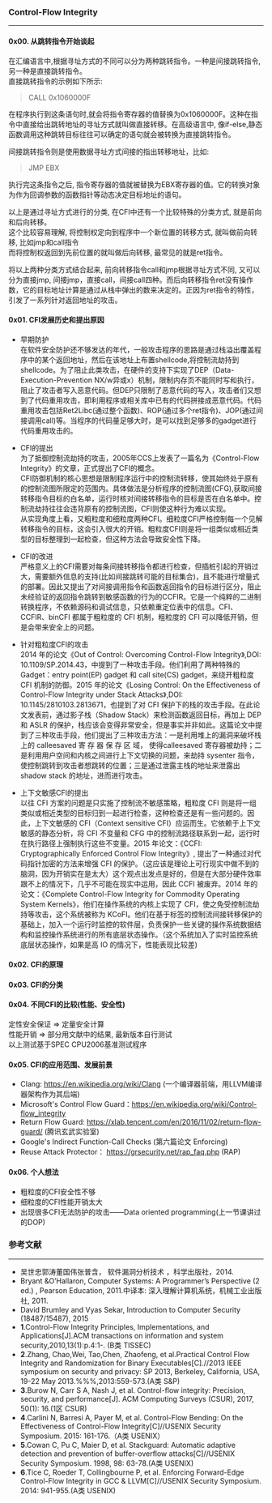 
### Control-Flow Integrity                 
---                
#### 0x00. 从跳转指令开始谈起               
在汇编语言中,根据寻址方式的不同可以分为两种跳转指令。一种是间接跳转指令,另一种是直接跳转指令。        
直接跳转指令的示例如下所示:   

> CALL 0x1060000F      

在程序执行到这条语句时,就会将指令寄存器的值替换为0x1060000F。这种在指令中直接给出跳转地址的寻址方式就叫做直接转移。在高级语言中, 像if-else,静态函数调用这种跳转目标往往可以确定的语句就会被转换为直接跳转指令。                  
                     
间接跳转指令则是使用数据寻址方式间接的指出转移地址，比如:               
> JMP EBX            

执行完这条指令之后, 指令寄存器的值就被替换为EBX寄存器的值。它的转换对象为作为回调参数的函数指针等动态决定目标地址的语句。       
                  
以上是通过寻址方式进行的分类, 在CFI中还有一个比较特殊的分类方式, 就是前向和后向转移。        
这个比较容易理解, 将控制权定向到程序中一个新位置的转移方式, 就叫做前向转移, 比如jmp和call指令             
而将控制权返回到先前位置的就叫做后向转移, 最常见的就是ret指令。        
                  
将以上两种分类方式结合起来, 前向转移指令call和jmp根据寻址方式不同, 又可以分为直接jmp, 间接jmp，直接call，间接call四种。而后向转移指令ret没有操作数，它的目标地址计算是通过从栈中弹出的数来决定的。正因为ret指令的特性，引发了一系列针对返回地址的攻击。


#### 0x01. CFI发展历史和提出原因                   
* 早期防护      
在软件安全防护还不够发达的年代，一般攻击程序的思路是通过栈溢出覆盖程序中的某个返回地址，然后在该地址上布置shellcode,将控制流劫持到shellcode。为了阻止此类攻击，在硬件的支持下实现了DEP（Data-Execution-Prevention NX/w异或x）机制，限制内存页不能同时写和执行，阻止了攻击者写入恶意代码。但DEP只限制了恶意代码的写入，攻击者们又想到了代码重用攻击，即利用程序或相关库中已有的代码拼接成恶意代码。代码重用攻击包括Ret2Libc(通过整个函数)、ROP(通过多个ret指令)、JOP(通过间接调用call)等。当程序的代码量足够大时，是可以找到足够多的gadget进行代码重用攻击的。         
        
* CFI的提出        
为了抵御控制流劫持的攻击，2005年CCS上发表了一篇名为《Control-Flow Integrity》的文章，正式提出了CFI的概念。     
CFI防御机制的核心思想是限制程序运行中的控制流转移，使其始终处于原有的控制流图所限定的范围内。具体做法是分析程序的控制流图(CFG),获取间接转移指令目标的白名单，运行时核对间接转移指令的目标是否在白名单中。控制流劫持往往会违背原有的控制流图，CFI则使这种行为难以实现。               
从实现角度上看，又粗粒度和细粒度两种CFI。细粒度CFI严格控制每一个见解转移指令的目标，这会引入很大的开销。粗粒度CFI则是将一组类似或相近类型的目标整理到一起检查，但这种方法会导致安全性下降。                 

* CFI的改进       
严格意义上的CFI需要对每条间接转移指令都进行检查，但插桩引起的开销过大，需要额外信息的支持(比如间接跳转可能的目标集合)，且不能进行增量式的部署。因此又提出了对间接调用指令和函数返回指令的目标进行区分，阻止未经验证的返回指令跳转到敏感函数的行为的CCFIR。它是一个纯粹的二进制转换程序，不依赖源码和调试信息，只依赖重定位表中的信息。CFI、CCFIR、binCFI 都属于粗粒度的 CFI 机制，粗粒度的 CFI 可以降低开销，但是会带来安全上的问题。          

* 针对粗粒度CFI的攻击      
2014 年的论文《Out of Control: Overcoming Control-Flow Integrity》,DOI: 10.1109/SP.2014.43，中提到了一种攻击手段。他们利用了两种特殊的 Gadget：entry point(EP) gadget 和 call site(CS) gadget，来绕开粗粒度 CFI 机制的防御。2015 年的论文《Losing Control: On the Effectiveness of Control-Flow Integrity under Stack Attacks》,DOI: 10.1145/2810103.2813671，也提到了对 CFI 保护下的栈的攻击手段。在此论文发表前，通过影子栈（Shadow Stack）来检测函数返回目标，再加上 DEP 和 ASLR 的保护，栈应该会变得非常安全，但是事实并非如此。这篇论文中提到了三种攻击手段，他们提出了三种攻击方法：一是利用堆上的漏洞来破坏栈上的 calleesaved 寄 存 器 保 存 区 域， 使得calleesaved 寄存器被劫持；二是利用用户空间和内核之间进行上下文切换的问题，来劫持 sysenter 指令，使控制跳转到攻击者想跳转的位置；三是通过泄露主栈的地址来泄露出 shadow stack 的地址，进而进行攻击。        

* 上下文敏感CFI的提出      
以往 CFI 方案的问题是只实施了控制流不敏感策略，粗粒度 CFI 则是将一组类似或相近类型的目标归到一起进行检查，这种检查还是有一些问题的。因此，上下文敏感的 CFI（Context sensitive CFI）应运而生。它依赖于上下文敏感的静态分析，将 CFI 不变量和 CFG 中的控制流路径联系到一起，运行时在执行路径上强制执行这些不变量。2015 年论文：《CCFI: Cryptographically Enforced Control Flow Integrity》, 提出了一种通过对代码指针加密的方法来增强 CFI 的保护。（这应该是理论上可行现实中做不到的脑洞，因为开销实在是太大）这个观点出发点是好的，但是在大部分硬件效率跟不上的情况下，几乎不可能在现实中运用，因此 CCFI 被废弃。2014 年的论文：《Complete Control-Flow Integrity for Commodity Operating System Kernels》，他们在操作系统的内核上实现了 CFI，使之免受控制流劫持等攻击，这个系统被称为 KCoFI。他们在基于标签的控制流间接转移保护的基础上，加入一个运行时监控的软件层，负责保护一些关键的操作系统数据结构和监控操作系统进行的所有底层状态操作。（这个系统加入了实时监控系统底层状态操作，如果是高 IO 的情况下，性能表现比较差)       

#### 0x02. CFI的原理        


#### 0x03. CFI的分类         


#### 0x04. 不同CFI的比较(性能、安全性)         
定性安全保证 => 定量安全计算      
性能开销 => 部分用文献中的结果, 最新版本自行测试      
以上测试基于SPEC CPU2006基准测试程序

#### 0x05. CFI的应用范围、发展前景         
* Clang: https://en.wikipedia.org/wiki/Clang (一个编译器前端，用LLVM编译器架构作为其后端)         
* Microsoft's Control Flow Guard：https://en.wikipedia.org/wiki/Control-flow_integrity       
* Return Flow Guard: https://xlab.tencent.com/en/2016/11/02/return-flow-guard/ (腾讯玄武实验室)      
* Google's Indirect Function-Call Checks (第六篇论文 Enforcing)      
* Reuse Attack Protector： https://grsecurity.net/rap_faq.php (RAP)

#### 0x06. 个人想法              
+ 粗粒度的CFI安全性不够       
+ 细粒度的CFI性能开销太大      
+ 出现很多CFI无法防护的攻击——Data oriented programming(上一节课讲过的DOP)

### 参考文献
---
+ 吴世忠郭涛董国伟张普含， 软件漏洞分析技术 ，科学出版社，2014. 
+ Bryant &O’Hallaron, Computer Systems: A Programmer’s Perspective (2 ed.) , Pearson Education, 2011.中译本: 深入理解计算机系统，机械工业出版社, 2011. 
+ David Brumley and Vyas Sekar, Introduction to Computer Security (18487/15487), 2015      
+ **1**.Control-Flow Integrity Principles, Implementations, and Applications[J].ACM transactions on information and system security,2010,13(1):p.4:1-. (B类 TISSEC)     
+ **2**.Zhang, Chao,Wei, Tao,Chen, Zhaofeng, et al.Practical Control Flow Integrity and Randomization for Binary Executables[C].//2013 IEEE symposium on security and privacy: SP 2013, Berkeley, California, USA, 19-22 May 2013.%%%,2013:559-573.(A类 S&P)         
+ **3**.Burow N, Carr S A, Nash J, et al. Control-flow integrity: Precision, security, and performance[J]. ACM Computing Surveys (CSUR), 2017, 50(1): 16.(1区 CSUR)        
+ **4**.Carlini N, Barresi A, Payer M, et al. Control-Flow Bending: On the Effectiveness of Control-Flow Integrity[C]//USENIX Security Symposium. 2015: 161-176.（A类 USENIX）       
+ **5**.Cowan C, Pu C, Maier D, et al. Stackguard: Automatic adaptive detection and prevention of buffer-overflow attacks[C]//USENIX Security Symposium. 1998, 98: 63-78.(A类 USENIX)        
+ **6**.Tice C, Roeder T, Collingbourne P, et al. Enforcing Forward-Edge Control-Flow Integrity in GCC & LLVM[C]//USENIX Security Symposium. 2014: 941-955.(A类 USENIX)

